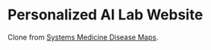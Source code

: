# Personalized AI Lab Website

Clone from [Systems Medicine Disease Maps](https://github.com/disease-maps/disease-maps.github.io).

